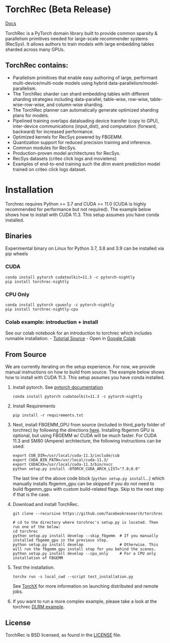 # TorchRec (Beta Release)
[Docs](https://pytorch.org/torchrec/)

TorchRec is a PyTorch domain library built to provide common sparsity & parallelism primitives needed for large-scale recommender systems (RecSys). It allows authors to train models with large embedding tables sharded across many GPUs.

## TorchRec contains:
- Parallelism primitives that enable easy authoring of large, performant multi-device/multi-node models using hybrid data-parallelism/model-parallelism.
- The TorchRec sharder can shard embedding tables with different sharding strategies including data-parallel, table-wise, row-wise, table-wise-row-wise, and column-wise sharding.
- The TorchRec planner can automatically generate optimized sharding plans for models.
- Pipelined training overlaps dataloading device transfer (copy to GPU), inter-device communications (input_dist), and computation (forward, backward) for increased performance.
- Optimized kernels for RecSys powered by FBGEMM.
- Quantization support for reduced precision training and inference.
- Common modules for RecSys.
- Production-proven model architectures for RecSys.
- RecSys datasets (criteo click logs and movielens)
- Examples of end-to-end training such the dlrm event prediction model trained on criteo click logs dataset.

# Installation

Torchrec requires Python >= 3.7 and CUDA >= 11.0 (CUDA is highly recommended for performance but not required). The example below shows how to install with CUDA 11.3. This setup assumes you have conda installed.

## Binaries

Experimental binary on Linux for Python 3.7, 3.8 and 3.9 can be installed via pip wheels

### CUDA
```
conda install pytorch cudatoolkit=11.3 -c pytorch-nightly
pip install torchrec-nightly
```

### CPU Only
```
conda install pytorch cpuonly -c pytorch-nightly
pip install torchrec-nightly-cpu
```

### Colab example: introduction + install
See our colab notebook for an introduction to torchrec which includes runnable installation.
    - [Tutorial Source](https://github.com/pytorch/torchrec/blob/main/Torchrec_Introduction.ipynb)
    - Open in [Google Colab](https://colab.research.google.com/github/pytorch/torchrec/blob/main/Torchrec_Introduction.ipynb)

## From Source

We are currently iterating on the setup experience. For now, we provide manual instructions on how to build from source. The example below shows how to install with CUDA 11.3. This setup assumes you have conda installed.

1. Install pytorch. See [pytorch documentation](https://pytorch.org/get-started/locally/)
   ```
   conda install pytorch cudatoolkit=11.3 -c pytorch-nightly
   ```

2. Install Requirements
   ```
   pip install -r requirements.txt
   ```

3. Next, install FBGEMM_GPU from source (included in third_party folder of torchrec) by following the directions [here](https://github.com/pytorch/FBGEMM/tree/main/fbgemm_gpu). Installing fbgemm GPU is optional, but using FBGEMM w/ CUDA will be much faster. For CUDA 11.3 and SM80 (Ampere) architecture, the following instructions can be used:
   ```
   export CUB_DIR=/usr/local/cuda-11.3/include/cub
   export CUDA_BIN_PATH=/usr/local/cuda-11.3/
   export CUDACXX=/usr/local/cuda-11.3/bin/nvcc
   python setup.py install -DTORCH_CUDA_ARCH_LIST="7.0;8.0"
   ```
   The last line of the above code block (`python setup.py install`...) which manually installs fbgemm_gpu can be skipped if you do not need to build fbgemm_gpu with custom build-related flags. Skip to the next step if that is the case.

4. Download and install TorchRec.
   ```
   git clone --recursive https://github.com/facebookresearch/torchrec

   # cd to the directory where torchrec's setup.py is located. Then run one of the below:
   cd torchrec
   python setup.py install develop --skip_fbgemm  # If you manually installed fbgemm_gpu in the previous step.
   python setup.py install develop                # Otherwise. This will run the fbgemm_gpu install step for you behind the scenes.
   python setup.py install develop --cpu_only     # For a CPU only installation of FBGEMM
   ```

5. Test the installation.
   ```
   torchx run -s local_cwd --script test_installation.py
   ```
   See [TorchX](https://pytorch.org/torchx/) for more information on launching distributed and remote jobs.

6. If you want to run a more complex example, please take a look at the torchrec [DLRM example](examples/dlrm/dlrm_main.py).

## License
TorchRec is BSD licensed, as found in the [LICENSE](LICENSE) file.

